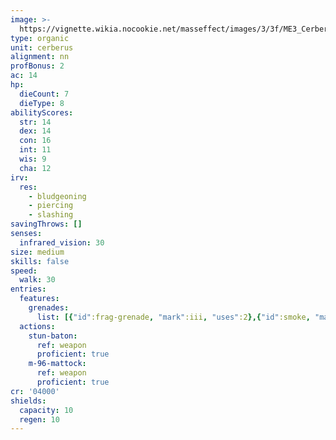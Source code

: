 ```yaml
---
image: >-
  https://vignette.wikia.nocookie.net/masseffect/images/3/3f/ME3_Cerberus_Centurion.png/revision/latest/scale-to-width-down/417?cb=20120322145316
type: organic
unit: cerberus
alignment: nn
profBonus: 2
ac: 14
hp:
  dieCount: 7
  dieType: 8
abilityScores:
  str: 14
  dex: 14
  con: 16
  int: 11
  wis: 9
  cha: 12
irv:
  res:
    - bludgeoning
    - piercing
    - slashing
savingThrows: []
senses:
  infrared_vision: 30
size: medium
skills: false
speed:
  walk: 30
entries:
  features:
    grenades:
      list: [{"id":frag-grenade, "mark":iii, "uses":2},{"id":smoke, "mark":grenade, "uses":2}]
  actions:
    stun-baton:
      ref: weapon
      proficient: true
    m-96-mattock:
      ref: weapon
      proficient: true
cr: '04000'
shields:
  capacity: 10
  regen: 10
---
```

